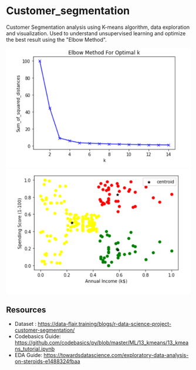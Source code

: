 # Customer_segmentation
Customer Segmentation analysis using K-means algorithm, data exploration and visualization. Used to understand unsupervised learning and optimize the best result using the "Elbow Method".

![Image1](images/elbow.PNG)
![Image2](images/clusters.PNG)

Resources
-
- Dataset : https://data-flair.training/blogs/r-data-science-project-customer-segmentation/
- Codebasics Guide: https://github.com/codebasics/py/blob/master/ML/13_kmeans/13_kmeans_tutorial.ipynb
- EDA Guide: https://towardsdatascience.com/exploratory-data-analysis-on-steroids-e1488324fbaa
